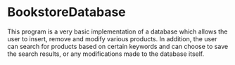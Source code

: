 # BookstoreDatabase
This program is a very basic implementation of a database which allows the user to insert, remove and modify various products. In addition, the user can search for products based on certain keywords and can choose to save the search results, or any modifications made to the database itself.
